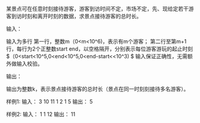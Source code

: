 某景点可在任意时刻接待游客，游客到访时间不定，市场不定，先、现给定若干游客到访时刻和离开时刻的数据，求景点接待游客的总时长。

输入：

输入为多行
第一行，整数m（0<m<10^6)，表示有m个游客；
第二行至第m+1行，每行为2个正整数start end，以空格隔开，分别表示每位游客游玩的起止时刻$（0<start<10^5,0<end<10^5,0<end-start<<10^3) $
输入保证正确性，无需额外做输入校验。

输出：

输出为整数k，表示景点接待游客的总时长（景点在同一时刻刻接待多名游客）。

样例1:
输入：
3
10 11
1 2
1 5
输出：
5

样例2:
输入：
1
1 12
输出：
11

